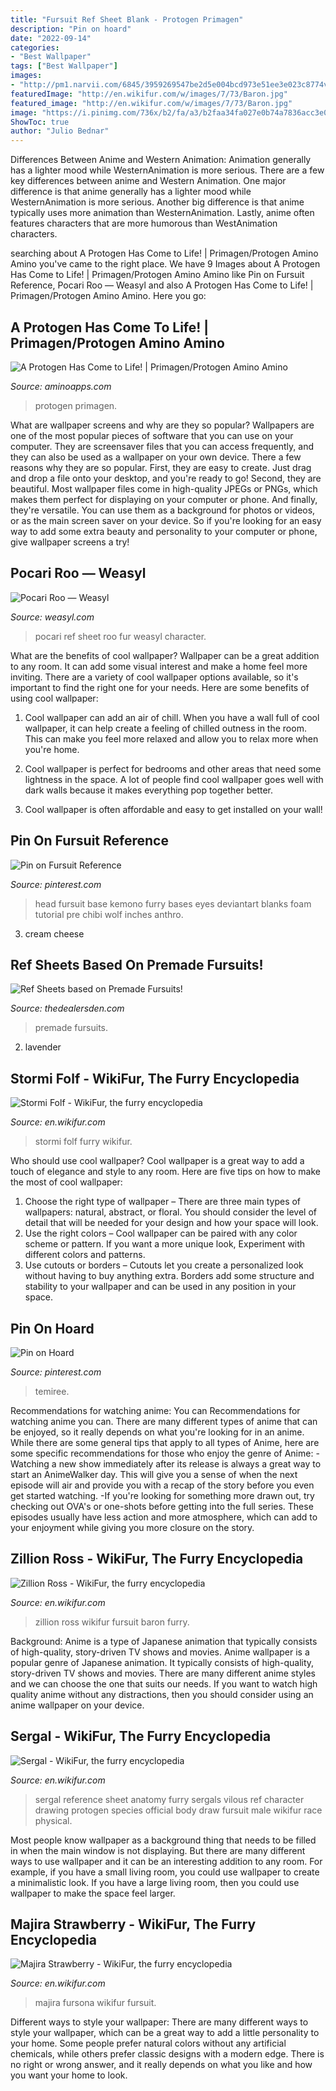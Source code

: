 ```yaml
---
title: "Fursuit Ref Sheet Blank - Protogen Primagen"
description: "Pin on hoard"
date: "2022-09-14"
categories:
- "Best Wallpaper"
tags: ["Best Wallpaper"]
images:
- "http://pm1.narvii.com/6845/3959269547be2d5e004bcd973e51ee3e023c8774v2_00.jpg"
featuredImage: "http://en.wikifur.com/w/images/7/73/Baron.jpg"
featured_image: "http://en.wikifur.com/w/images/7/73/Baron.jpg"
image: "https://i.pinimg.com/736x/b2/fa/a3/b2faa34fa027e0b74a7836acc3e0b71b.jpg"
ShowToc: true
author: "Julio Bednar"
---
```



Differences Between Anime and Western Animation: Animation generally has a lighter mood while WesternAnimation is more serious.
There are a few key differences between anime and Western Animation. One major difference is that anime generally has a lighter mood while WesternAnimation is more serious. Another big difference is that anime typically uses more animation than WesternAnimation. Lastly, anime often features characters that are more humorous than WestAnimation characters.

	

		
searching about A Protogen Has Come to Life! | Primagen/Protogen Amino Amino you've came to the right place. We have 9 Images about A Protogen Has Come to Life! | Primagen/Protogen Amino Amino like Pin on Fursuit Reference, Pocari Roo — Weasyl and also A Protogen Has Come to Life! | Primagen/Protogen Amino Amino. Here you go:
		
    
## A Protogen Has Come To Life! | Primagen/Protogen Amino Amino

<img loading=lazy src="http://pm1.narvii.com/6845/3959269547be2d5e004bcd973e51ee3e023c8774v2_00.jpg" onerror="this.onerror=null;this.src='https://tse4.mm.bing.net/th?id=OIP.oZ3KXCNBMMoWsHRqUPbWfQHaFR&amp;pid=15.1';" alt="A Protogen Has Come to Life! | Primagen/Protogen Amino Amino">

_Source: aminoapps.com_

>protogen primagen. 

	

What are wallpaper screens and why are they so popular?
Wallpapers are one of the most popular pieces of software that you can use on your computer. They are screensaver files that you can access frequently, and they can also be used as a wallpaper on your own device. There a few reasons why they are so popular. First, they are easy to create. Just drag and drop a file onto your desktop, and you're ready to go! Second, they are beautiful. Most wallpaper files come in high-quality JPEGs or PNGs, which makes them perfect for displaying on your computer or phone. And finally, they're versatile. You can use them as a background for photos or videos, or as the main screen saver on your device. So if you're looking for an easy way to add some extra beauty and personality to your computer or phone, give wallpaper screens a try!

    
## Pocari Roo — Weasyl

<img loading=lazy src="https://cdn.weasyl.com/static/character/29/15/f7/7f/70/57/pocari-31885.cover.png" onerror="this.onerror=null;this.src='https://tse4.mm.bing.net/th?id=OIP.zIWdcw7C2kMyc-LcVGpo5QHaEt&amp;pid=15.1';" alt="Pocari Roo — Weasyl">

_Source: weasyl.com_

>pocari ref sheet roo fur weasyl character. 

	

What are the benefits of cool wallpaper?
Wallpaper can be a great addition to any room. It can add some visual interest and make a home feel more inviting. There are a variety of cool wallpaper options available, so it's important to find the right one for your needs. Here are some benefits of using cool wallpaper: 
1. Cool wallpaper can add an air of chill. When you have a wall full of cool wallpaper, it can help create a feeling of chilled outness in the room. This can make you feel more relaxed and allow you to relax more when you're home. 

2. Cool wallpaper is perfect for bedrooms and other areas that need some lightness in the space. A lot of people find cool wallpaper goes well with dark walls because it makes everything pop together better. 

3. Cool wallpaper is often affordable and easy to get installed on your wall!

    
## Pin On Fursuit Reference

<img loading=lazy src="https://i.pinimg.com/736x/07/ca/77/07ca77b766e4f2abc747a7a308c233c6.jpg" onerror="this.onerror=null;this.src='https://tse1.mm.bing.net/th?id=OIP.qpol0qkwOXMAWt-4RTWCgQHaLi&amp;pid=15.1';" alt="Pin on Fursuit Reference">

_Source: pinterest.com_

>head fursuit base kemono furry bases eyes deviantart blanks foam tutorial pre chibi wolf inches anthro. 

	

3. cream cheese 

    
## Ref Sheets Based On Premade Fursuits!

<img loading=lazy src="https://www.thedealersden.com/uploads/cache/wolfrefmedium-800x800.png" onerror="this.onerror=null;this.src='https://tse1.mm.bing.net/th?id=OIP.lxMb8LI3HhDAV0_P-MNlGwHaHa&amp;pid=15.1';" alt="Ref Sheets based on Premade Fursuits!">

_Source: thedealersden.com_

>premade fursuits. 

	

2. lavender 

    
## Stormi Folf - WikiFur, The Furry Encyclopedia

<img loading=lazy src="http://en.wikifur.com/w/images/7/7d/StormiFolfFursuitPic.jpg" onerror="this.onerror=null;this.src='https://tse1.mm.bing.net/th?id=OIP.HjfZpg_yY-NWEaTSeZ3WMwAAAA&amp;pid=15.1';" alt="Stormi Folf - WikiFur, the furry encyclopedia">

_Source: en.wikifur.com_

>stormi folf furry wikifur. 

	

Who should use cool wallpaper?
Cool wallpaper is a great way to add a touch of elegance and style to any room. Here are five tips on how to make the most of cool wallpaper: 
1) Choose the right type of wallpaper – There are three main types of wallpapers: natural, abstract, or floral. You should consider the level of detail that will be needed for your design and how your space will look. 
2) Use the right colors – Cool wallpaper can be paired with any color scheme or pattern. If you want a more unique look, Experiment with different colors and patterns. 
3) Use cutouts or borders – Cutouts let you create a personalized look without having to buy anything extra. Borders add some structure and stability to your wallpaper and can be used in any position in your space.

    
## Pin On Hoard

<img loading=lazy src="https://i.pinimg.com/736x/b2/fa/a3/b2faa34fa027e0b74a7836acc3e0b71b.jpg" onerror="this.onerror=null;this.src='https://tse2.mm.bing.net/th?id=OIP.cxqUY3Tm41VG3uImBfr4dAHaFy&amp;pid=15.1';" alt="Pin on Hoard">

_Source: pinterest.com_

>temiree. 

	

Recommendations for watching anime: You can
Recommendations for watching anime you can. There are many different types of anime that can be enjoyed, so it really depends on what you're looking for in an anime. While there are some general tips that apply to all types of Anime, here are some specific recommendations for those who enjoy the genre of Anime: 
-Watching a new show immediately after its release is always a great way to start an AnimeWalker day. This will give you a sense of when the next episode will air and provide you with a recap of the story before you even get started watching. 
-If you're looking for something more drawn out, try checking out OVA's or one-shots before getting into the full series. These episodes usually have less action and more atmosphere, which can add to your enjoyment while giving you more closure on the story.

    
## Zillion Ross - WikiFur, The Furry Encyclopedia

<img loading=lazy src="http://en.wikifur.com/w/images/7/73/Baron.jpg" onerror="this.onerror=null;this.src='https://tse1.mm.bing.net/th?id=OIP.iyY14XVNRScJ7lzSDvmK7wAAAA&amp;pid=15.1';" alt="Zillion Ross - WikiFur, the furry encyclopedia">

_Source: en.wikifur.com_

>zillion ross wikifur fursuit baron furry. 

	

Background: Anime is a type of Japanese animation that typically consists of high-quality, story-driven TV shows and movies.
Anime wallpaper is a popular genre of Japanese animation. It typically consists of high-quality, story-driven TV shows and movies. There are many different anime styles and we can choose the one that suits our needs. If you want to watch high quality anime without any distractions, then you should consider using an anime wallpaper on your device.

    
## Sergal - WikiFur, The Furry Encyclopedia

<img loading=lazy src="http://en.wikifur.com/w/images/5/5b/Sergal_race_official_ref.png" onerror="this.onerror=null;this.src='https://tse2.mm.bing.net/th?id=OIP.wSOEhUADgJL-lt-0dsrRvAHaNo&amp;pid=15.1';" alt="Sergal - WikiFur, the furry encyclopedia">

_Source: en.wikifur.com_

>sergal reference sheet anatomy furry sergals vilous ref character drawing protogen species official body draw fursuit male wikifur race physical. 

	

Most people know wallpaper as a background thing that needs to be filled in when the main window is not displaying. But there are many different ways to use wallpaper and it can be an interesting addition to any room. For example, if you have a small living room, you could use wallpaper to create a minimalistic look. If you have a large living room, then you could use wallpaper to make the space feel larger.

    
## Majira Strawberry - WikiFur, The Furry Encyclopedia

<img loading=lazy src="http://en.wikifur.com/w/images/thumb/5/50/Majira_strawberry_portal_art.jpg_large.jpeg/576px-Majira_strawberry_portal_art.jpg_large.jpeg" onerror="this.onerror=null;this.src='https://tse1.mm.bing.net/th?id=OIP.z_LP7_KZ600oQ-0Kgcm8pwHaJ4&amp;pid=15.1';" alt="Majira Strawberry - WikiFur, the furry encyclopedia">

_Source: en.wikifur.com_

>majira fursona wikifur fursuit. 

	

Different ways to style your wallpaper:
There are many different ways to style your wallpaper, which can be a great way to add a little personality to your home. Some people prefer natural colors without any artificial chemicals, while others prefer classic designs with a modern edge. There is no right or wrong answer, and it really depends on what you like and how you want your home to look.

